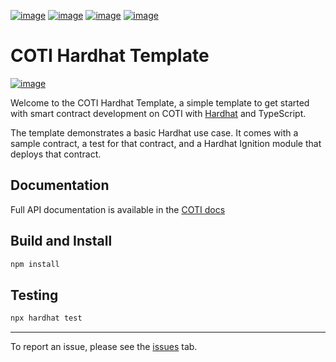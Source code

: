 [![image](https://img.shields.io/badge/Telegram-2CA5E0?style=for-the-badge&logo=telegram&logoColor=white)](https://telegram.coti.io)
[![image](https://img.shields.io/badge/Discord-5865F2?style=for-the-badge&logo=discord&logoColor=white)](https://discord.coti.io)
[![image](https://img.shields.io/badge/X-000000?style=for-the-badge&logo=x&logoColor=white)](https://twitter.coti.io)
[![image](https://img.shields.io/badge/YouTube-FF0000?style=for-the-badge&logo=youtube&logoColor=white)](https://youtube.coti.io)

# COTI Hardhat Template

[![image](https://img.shields.io/badge/Node%20js-339933?style=for-the-badge&logo=nodedotjs&logoColor=white)](https://nodejs.org/download/release/v18.20.5/)

Welcome to the COTI Hardhat Template, a simple template to get started with smart contract development on COTI with [Hardhat](https://hardhat.org/) and TypeScript.

The template demonstrates a basic Hardhat use case. It comes with a sample contract, a test for that contract, and a Hardhat Ignition module that deploys that contract.

## Documentation

Full API documentation is available in the [COTI docs](https://docs.coti.io/coti-v2-documentation/build-on-coti/tools/hardhat)

## Build and Install

```bash
npm install
```

## Testing

```bash
npx hardhat test
```

---

To report an issue, please see the [issues](https://github.com/coti-io/coti-hardhat-template) tab.